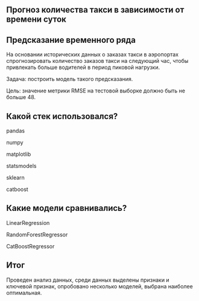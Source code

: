 ## Прогноз количества такси в зависимости от времени суток
## Предсказание временного ряда
На основании исторических данных о заказах такси в аэропортах спрогнозировать количество заказов такси на следующий час, чтобы привлекать больше водителей в период пиковой нагрузки.

Задача: построить модель такого предсказания.

Цель: значение метрики RMSE на тестовой выборке должно быть не больше 48.
## Какой стек использовался?
pandas

numpy

matplotlib

statsmodels

sklearn

catboost
## Какие модели сравнивались?

LinearRegression

RandomForestRegressor

CatBoostRegressor

## Итог
Проведен анализ данных, среди данных выделены признаки и ключевой признак, опробовано несколько моделей, выбрана наиболее оптимальная.
